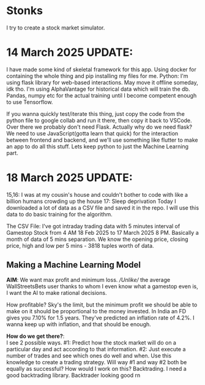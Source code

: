 # Stonks
I try to create a stock market simulator. 

# 14 March 2025 UPDATE:

I have made some kind of skeletal framework for this app. Using docker for containing the whole thing and pip installing my files for me. 
Python: I'm using flask library for web-based interactions. May move it offline someday, idk tho. 
I'm using AlphaVantage for historical data which will train the db.
Pandas, numpy etc for the actual training until I become competent enough to use Tensorflow. 


If you wanna quickly test/iterate this thing, just copy the code from the python file to google collab and run it there, then copy it back to VSCode. 
Over there we probably don't need Flask. Actually why do we need flask? We need to use JavaScript(gotta learn that quick) for the interaction between frontend and backend, and we'll use something like flutter to make an app to do all this stuff. Lets keep python to just the Machine Learning part.

# 18 March 2025 UPDATE:
15,16: I was at my cousin's house and couldn't bother to code with like a billion humans crowding up the house
17: Sleep deprivation
Today I downloaded a lot of data as a CSV file and saved it in the repo. I will use this data to do basic training for the algorithm.

The CSV File: I've got intraday trading data with 5 minutes interval of Gamestop Stock from 4 AM 18 Feb 2025 to 17 March 2025 8 PM. Basically a month of data of 5 mins separation. We know the opening price, closing price, high and low per 5 mins - 3818 tuples worth of data. 

## Making a Machine Learning Model
**AIM**: We want max profit and minimum loss. */Unlike/* the average WallStreetsBets user thanks to whom I even know what a gamestop even is, I want the AI to make rational decisions. 

How profitable? Sky's the limit, but the minimum profit we should be able to make on it should be proportional to the money invested. In India an FD gives you 7.10% for 1.5 years. They've predicted an inflation rate of 4.2%. I wanna keep up with inflation, and that should be enough. 

**How do we get there?**:  
I see 2 possible ways. #1: Predict how the stock market will do on a particular day and act according to that information.
#2: Just execute a number of trades and see which ones do well and when. Use this knowledge to create a trading strategy.
Will way #1 and way #2 both be equally as successful?
How would I work on this? Backtrading. I need a good backtrading library. Backtrader looking good rn
